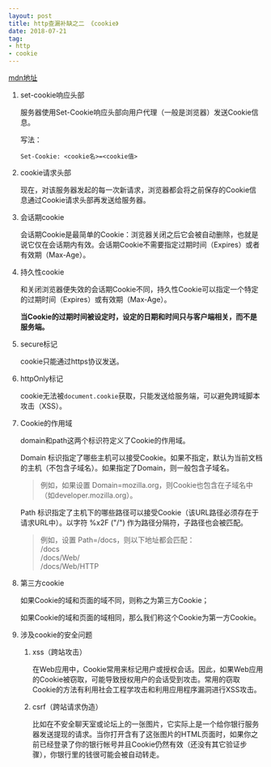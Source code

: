 ```yaml
---
layout: post
title: http查漏补缺之二 《cookie》
date: 2018-07-21
tag:
- http
- cookie
---
```


[mdn地址](https://developer.mozilla.org/zh-CN/docs/Web/HTTP/Cookies)

1. set-cookie响应头部

    服务器使用Set-Cookie响应头部向用户代理（一般是浏览器）发送Cookie信息。

    写法：

    ```
    Set-Cookie: <cookie名>=<cookie值>
    ```

2. cookie请求头部

    现在，对该服务器发起的每一次新请求，浏览器都会将之前保存的Cookie信息通过Cookie请求头部再发送给服务器。

3. 会话期cookie

    会话期Cookie是最简单的Cookie：浏览器关闭之后它会被自动删除，也就是说它仅在会话期内有效。会话期Cookie不需要指定过期时间（Expires）或者有效期（Max-Age）。

4. 持久性cookie

    和关闭浏览器便失效的会话期Cookie不同，持久性Cookie可以指定一个特定的过期时间（Expires）或有效期（Max-Age）。

    **当Cookie的过期时间被设定时，设定的日期和时间只与客户端相关，而不是服务端。**

5. secure标记

    cookie只能通过https协议发送。

6. httpOnly标记

    cookie无法被`document.cookie`获取，只能发送给服务端，可以避免跨域脚本攻击（XSS）。

7. Cookie的作用域

    domain和path这两个标识符定义了Cookie的作用域。

    Domain 标识指定了哪些主机可以接受Cookie。如果不指定，默认为当前文档的主机（不包含子域名）。如果指定了Domain，则一般包含子域名。

    > 例如，如果设置 Domain=mozilla.org，则Cookie也包含在子域名中（如developer.mozilla.org）。

    Path 标识指定了主机下的哪些路径可以接受Cookie（该URL路径必须存在于请求URL中）。以字符 %x2F ("/") 作为路径分隔符，子路径也会被匹配。

    > 例如，设置 Path=/docs，则以下地址都会匹配：  
    /docs  
    /docs/Web/  
    /docs/Web/HTTP

8. 第三方cookie

    如果Cookie的域和页面的域不同，则称之为第三方Cookie；

    如果Cookie的域和页面的域相同，那么我们称这个Cookie为第一方Cookie。

9. 涉及cookie的安全问题

    1. xss（跨站攻击）

        在Web应用中，Cookie常用来标记用户或授权会话。因此，如果Web应用的Cookie被窃取，可能导致授权用户的会话受到攻击。常用的窃取Cookie的方法有利用社会工程学攻击和利用应用程序漏洞进行XSS攻击。

    2. csrf（跨站请求伪造）

        比如在不安全聊天室或论坛上的一张图片，它实际上是一个给你银行服务器发送提现的请求。当你打开含有了这张图片的HTML页面时，如果你之前已经登录了你的银行帐号并且Cookie仍然有效（还没有其它验证步骤），你银行里的钱很可能会被自动转走。